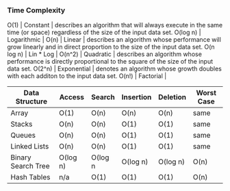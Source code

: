 ### Time Complexity

O(1)        | Constant     | describes an algorithm that will always execute in the same time (or space) regardless of the size of the input data set.
O(log n)    | Logarithmic  | 
O(n)        | Linear       | describes an algorithm whose performance will grow linearly and in direct proportion to the size of the input data set.
O(n log n)  | Lin * Log    | 
O(n^2)      | Quadratic    | describes an algorithm whose performance is directly proportional to the square of the size of the input data set.
O(2^n)      | Exponential  | denotes an algorithm whose growth doubles with each additon to the input data set.
O(n!)       | Factorial    | 

| Data Structure      | Access    | Search  | Insertion | Deletion  | Worst Case |
|-                    |-          |-        |-          |-          |-           |
| Array               | O(1)      | O(n)    | O(n)      | O(n)      | same       |
| Stacks              | O(n)      | O(n)    | O(1)      | O(1)      | same       |
| Queues              | O(n)      | O(n)    | O(1)      | O(1)      | same       |
| Linked Lists        | O(n)      | O(n)    | O(1)      | O(1)      | same       |
| Binary Search Tree  | O(log n)  | O(log n | O(log n)  | O(log n)  | O(n)       |
| Hash Tables         | n/a       | O(1)    | O(1)      | O(1)      | O(n)       |

